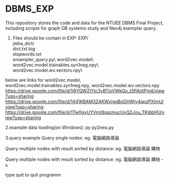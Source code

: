 # DBMS_EXP
This repository stores the code and data for the NTUEE DBMS Final Project, including scripts for graph DB systems study and Neo4j exemplar query.
1. Files should be contain in EXP:
EXP/  
  jieba_dict/  
    dict.txt.big  
    stopwords.txt  
  emampler_query.py\\
  word2vec.model\\
  word2vec.model.trainables.syn1neg.npy\\
  word2vec.model.wv.vectors.npy\\

below are links for word2vec.model, word2vec.model.trainables.syn1neg.npy, word2vec.model.wv.vectors.npy
https://drive.google.com/file/d/1j8YQWZjYtc3yBTloVWkQo_t5fIAztPm4/view?usp=sharing
https://drive.google.com/file/d/1441KBAM3ZAKWxjggBoDHWiy4apzPXImU/view?usp=sharing
https://drive.google.com/file/d/1Tw0gyUYVm0bjazmucUvQ2Jou_TKjbbHU/view?usp=sharing

2.example data loading(on Windows): 
py py2neo.py

3.query example 
Query single nodes:
eg. 電腦網路導論

Query multiple nodes with result sorted by distance:
eg. 電腦網路導論 購物

Query multiple nodes with result sorted by distance:
eg. 電腦網路導論 購物 -s

type quit to quit  programm
